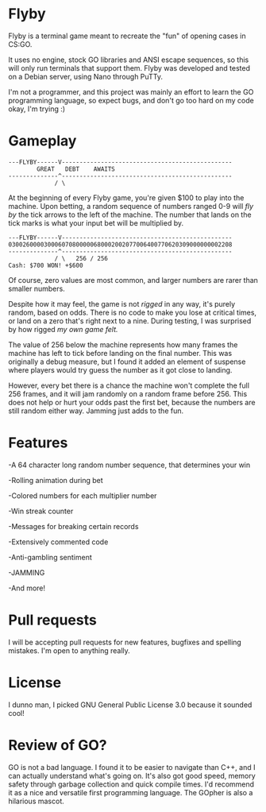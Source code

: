# Flyby
Flyby is a terminal game meant to recreate the "fun" of opening cases in CS:GO.

It uses no engine, stock GO libraries and ANSI escape sequences, so this will only run terminals that support them. Flyby was developed and tested on a Debian server, using Nano through PuTTy.


I'm not a programmer, and this project was mainly an effort to learn the GO programming language, so expect bugs, and don't go too hard on my code okay, I'm trying :)

# Gameplay
```
---FLYBY------V------------------------------------------------
        GREAT   DEBT    AWAITS
--------------^------------------------------------------------
             / \
```
At the beginning of every Flyby game, you're given $100 to play into the machine. Upon betting, a random sequence of numbers ranged 0-9 will _fly by_ the tick arrows to the left of the machine. The number that lands on the tick marks is what your input bet will be multiplied by.
```
---FLYBY------V------------------------------------------------
030026000030006070800000680002002077006400770620309000000002208
--------------^------------------------------------------------
             / \   256 / 256
Cash: $700 WON! +$600
```
Of course, zero values are most common, and larger numbers are rarer than smaller numbers. 

Despite how it may feel, the game is not _rigged_ in any way, it's purely random, based on odds. There is no code to make you lose at critical times, or land on a zero that's right next to a nine. During testing, I was surprised by how rigged _my own game felt._

The value of 256 below the machine represents how many frames the machine has left to tick before landing on the final number. This was originally a debug measure, but I found it added an element of suspense where players would try guess the number as it got close to landing.

However, every bet there is a chance the machine won't complete the full 256 frames, and it will jam randomly on a random frame before 256. This does not help or hurt your odds past the first bet, because the numbers are still random either way. Jamming just adds to the fun.

# Features
-A 64 character long random number sequence, that determines your win

-Rolling animation during bet

-Colored numbers for each multiplier number

-Win streak counter

-Messages for breaking certain records

-Extensively commented code

-Anti-gambling sentiment

-JAMMING

-And more!

# Pull requests
I will be accepting pull requests for new features, bugfixes and spelling mistakes. I'm open to anything really.

# License
I dunno man, I picked GNU General Public License 3.0 because it sounded cool!

# Review of GO?
GO is not a bad language. I found it to be easier to navigate than C++, and I can actually understand what's going on. It's also got good speed, memory safety through garbage collection and quick compile times. I'd recommend it as a nice and versatile first programming language. The GOpher is also a hilarious mascot.
